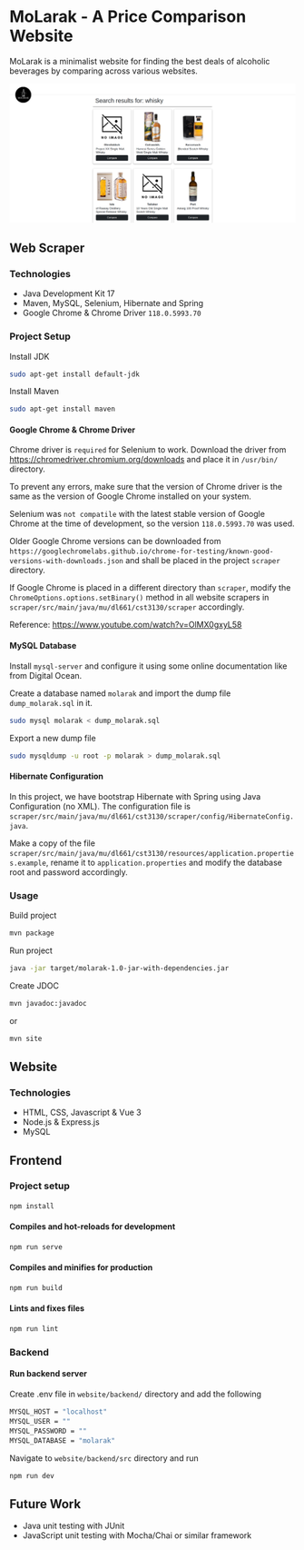 # MoLarak - A Price Comparison Website

MoLarak is a minimalist website for finding the best deals of alcoholic beverages by comparing across various websites.

![MoLarak](images/results_page.png)

## Web Scraper

### Technologies

- Java Development Kit 17
- Maven, MySQL, Selenium, Hibernate and Spring
- Google Chrome & Chrome Driver `118.0.5993.70`

### Project Setup

Install JDK

```bash
sudo apt-get install default-jdk
```

Install Maven

```bash
sudo apt-get install maven
```

#### Google Chrome & Chrome Driver

Chrome driver is `required` for Selenium to work. Download the driver from <https://chromedriver.chromium.org/downloads> and place it in `/usr/bin/` directory.

To prevent any errors, make sure that the version of Chrome driver is the same as the version of Google Chrome installed on your system.

Selenium was `not compatile` with the latest stable version of Google Chrome at the time of development, so the version `118.0.5993.70` was used.

Older Google Chrome versions can be downloaded from `https://googlechromelabs.github.io/chrome-for-testing/known-good-versions-with-downloads.json` and shall be placed in the project `scraper` directory.

If Google Chrome is placed in a different directory than `scraper`, modify the `ChromeOptions.options.setBinary()` method in all website scrapers in `scraper/src/main/java/mu/dl661/cst3130/scraper` accordingly.

Reference:  <https://www.youtube.com/watch?v=OlMX0gxyL58>

#### MySQL Database

Install `mysql-server` and configure it using some online documentation like from Digital Ocean.

Create a database named `molarak` and import the dump file `dump_molarak.sql` in it.

```bash
sudo mysql molarak < dump_molarak.sql
```

Export a new dump file

```bash
sudo mysqldump -u root -p molarak > dump_molarak.sql
```

#### Hibernate Configuration

In this project, we have bootstrap Hibernate with Spring using Java Configuration (no XML). The configuration file is `scraper/src/main/java/mu/dl661/cst3130/scraper/config/HibernateConfig.java`. 

Make a copy of the file `scraper/src/main/java/mu/dl661/cst3130/resources/application.properties.example`, rename it to `application.properties` and modify the database root and password accordingly.

### Usage

Build project

```bash
mvn package
```

Run project

```bash
java -jar target/molarak-1.0-jar-with-dependencies.jar
```

Create JDOC

```bash
mvn javadoc:javadoc
```

or

```bash
mvn site
```

## Website

### Technologies

- HTML, CSS, Javascript & Vue 3
- Node.js & Express.js
- MySQL

## Frontend

### Project setup

```bash
npm install
```

#### Compiles and hot-reloads for development

```bash
npm run serve
```

#### Compiles and minifies for production

```bash
npm run build
```

#### Lints and fixes files

```bash
npm run lint
```

### Backend

#### Run backend server

Create .env file in `website/backend/` directory and add the following

```bash
MYSQL_HOST = "localhost"
MYSQL_USER = ""
MYSQL_PASSWORD = ""
MYSQL_DATABASE = "molarak"
```

Navigate to `website/backend/src` directory and run

```bash
npm run dev
```

## Future Work

- Java unit testing with JUnit
- JavaScript unit testing with Mocha/Chai or similar
framework
